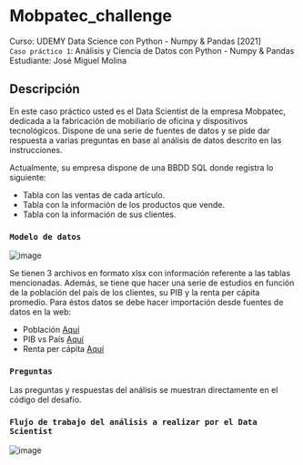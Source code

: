 # Mobpatec_challenge

Curso: UDEMY Data Science con Python - Numpy & Pandas [2021]  
`Caso práctico 1`: Análisis y Ciencia de Datos con Python - Numpy &amp; Pandas 
Estudiante: José Miguel Molina

## Descripción

En este caso práctico usted es el Data Scientist de la empresa Mobpatec, dedicada a la fabricación de mobiliario de oficina y dispositivos tecnológicos. Dispone de una serie de fuentes de datos y se pide dar respuesta a varias preguntas en base al análisis de datos descrito en las instrucciones.  

Actualmente, su empresa dispone de una BBDD SQL donde registra lo siguiente:
- Tabla con las ventas de cada artículo.  
- Tabla con la información de los productos que vende.  
- Tabla con la información de sus clientes.  

### `Modelo de datos`

![image](https://user-images.githubusercontent.com/7356067/112846391-62a11380-907c-11eb-8ed7-c03629a05397.png)

Se tienen 3 archivos en formato xlsx con información referente a las tablas mencionadas.  Además, se tiene que hacer una serie de estudios en función de la población del país de los clientes, su PIB y la renta per cápita promedio.  Para éstos datos se debe hacer importación desde fuentes de datos en la web:  

- Población [Aquí](https://es.wikipedia.org/wiki/Anexo:Pa%C3%ADses_y_territorios_dependientes_por_poblaci%C3%B3n)  
- PIB vs País [Aquí](https://www.worldometers.info/gdp/gdp-by-country/)  
- Renta per cápita [Aquí](https://en.wikipedia.org/wiki/List_of_countries_by_average_wage)  
	
### `Preguntas`  

Las preguntas  y respuestas del análisis se muestran directamente en el código del desafío.  

### `Flujo de trabajo del análisis a realizar por el Data Scientist`  

![image](https://user-images.githubusercontent.com/7356067/112855446-2de58a00-9085-11eb-8049-ac6167d36c50.png)

